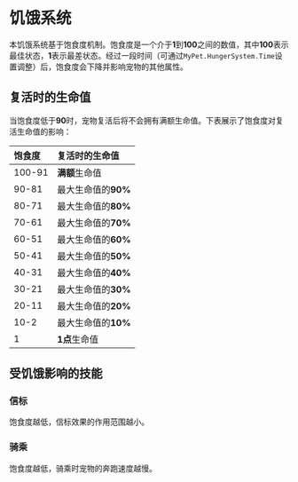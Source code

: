 # 饥饿系统

本饥饿系统基于饱食度机制。饱食度是一个介于**1**到**100**之间的数值，其中**100**表示最佳状态，**1**表示最差状态。经过一段时间（可通过`MyPet.HungerSystem.Time`设置调整）后，饱食度会下降并影响宠物的其他属性。

## 复活时的生命值

当饱食度低于**90**时，宠物复活后将不会拥有满额生命值。下表展示了饱食度对复活生命值的影响：

| 饱食度 | 复活时的生命值 |
| :--- | :--- |
| 100-91 | **满额**生命值 |
| 90-81 | 最大生命值的**90%** |
| 80-71 | 最大生命值的**80%** |
| 70-61 | 最大生命值的**70%** |
| 60-51 | 最大生命值的**60%** |
| 50-41 | 最大生命值的**50%** |
| 40-31 | 最大生命值的**40%** |
| 30-21 | 最大生命值的**30%** |
| 20-11 | 最大生命值的**20%** |
| 10-2 | 最大生命值的**10%** |
| 1 | **1点**生命值 |

## 受饥饿影响的技能

### 信标

饱食度越低，信标效果的作用范围越小。

### 骑乘

饱食度越低，骑乘时宠物的奔跑速度越慢。